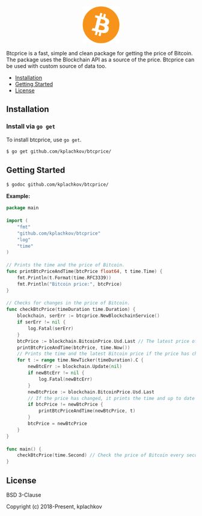 <p align="center"><img src="image/btclogo.png" alt="Btcprice" height="100px"></p>

Btcprice is a fast, simple and clean package for getting the price of Bitcoin. 
The package uses the Blockchain API as a source of the price. 
Btcprice can be used with custom source of data too.

* [Installation](#installation)
* [Getting Started](#getting-started)
* [License](#license)


## Installation

### Install via `go get`

To install btcprice, use `go get`.

```bash
$ go get github.com/kplachkov/btcprice/
```

## Getting Started

```bash
$ godoc github.com/kplachkov/btcprice/
```

**Example:**
```go
package main

import (
	"fmt"
	"github.com/kplachkov/btcprice"
	"log"
	"time"
)

// Prints the time and the price of Bitcoin.
func printBtcPriceAndTime(btcPrice float64, t time.Time) {
	fmt.Println(t.Format(time.RFC3339))
	fmt.Println("Bitcoin price:", btcPrice)
}

// Checks for changes in the price of Bitcoin.
func checkBtcPrice(timeDuration time.Duration) {
	blockchain, serErr := btcprice.NewBlockchainService()
	if serErr != nil {
		log.Fatal(serErr)
	}
	btcPrice := blockchain.BitcoinPrice.Usd.Last // The latest price of Bitcoin.
	printBtcPriceAndTime(btcPrice, time.Now())
	// Prints the time and the latest Bitcoin price if the price has changed.
	for t := range time.NewTicker(timeDuration).C {
		newBtcErr := blockchain.Update(nil)
		if newBtcErr != nil {
			log.Fatal(newBtcErr)
		}
		newBtcPrice := blockchain.BitcoinPrice.Usd.Last
		// If the price has changed, it prints the time and up to date price.
		if btcPrice != newBtcPrice {
			printBtcPriceAndTime(newBtcPrice, t)
		}
		btcPrice = newBtcPrice
	}
}

func main() {
	checkBtcPrice(time.Second) // Check the price of Bitcoin every second.
}

```

## License

BSD 3-Clause

Copyright (c) 2018-Present, kplachkov